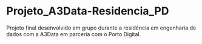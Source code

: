 # Projeto_A3Data-Residencia_PD
Projeto final desenvolvido em grupo durante a residência em engenharia de dados com a A3Data em parceria com o Porto Digital.
